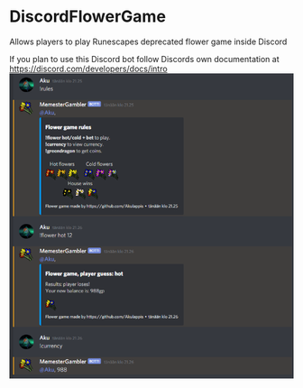 # DiscordFlowerGame
Allows players to play Runescapes deprecated flower game inside Discord

If you plan to use this Discord bot follow Discords own documentation at https://discord.com/developers/docs/intro
![alt text](https://github.com/Akulappis/DiscordFlowerGame/blob/master/flowerbot.png?raw=true)
